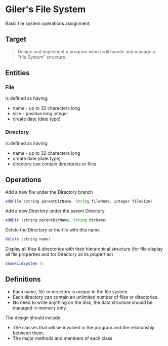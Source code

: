 # Giler's File System

Basic file system operations assignment.

## Target

> Design and implement a program which will handle and manage a "file System" structure.

## Entities

### File

is defined as having:
*  name - up to 32 characters long
*  size - positive long integer
*  create date (date type)

### Directory 

is defined as having:
*  name - up to 32 characters long
*  create date (date type)
*  directory can contain directories or files

## Operations

Add a new file under the Directory branch
```java
addFile (string parentDirName, String fileName, integer fileSize)
```

Add a new Directory under the parent Directory
```java
addDir (string parentDirName, String dirName)
```

Delete the Directory or the file with this name
```java
delete (string name)
```

Display all files & directories with their hierarchical structure (for file display all file properties and for Directory all its properties)
```java
showFileSystem ()
```

## Definitions

* Each name, file or directory is unique in the file system.
* Each directory can contain an unlimited number of files or directories.
* No need to write anything on the disk, the data structure should be managed in memory only.


The design should include:
* The classes that will be involved in the program and the relationship between them.
* The major methods and members of each class
